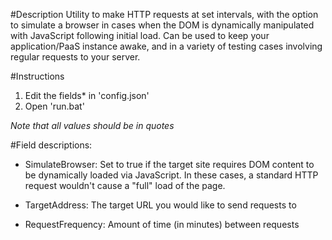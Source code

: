 #Description
Utility to make HTTP requests at set intervals, with the option to simulate a browser in cases when the DOM is dynamically manipulated with JavaScript following initial load.  Can be used to keep your application/PaaS instance awake, and in a variety of testing cases involving regular requests to your server.


#Instructions
1.  Edit the fields* in 'config.json'
2.  Open 'run.bat'

*Note that all values should be in quotes*


#Field descriptions:
* SimulateBrowser: Set to true if the target site requires DOM content to be dynamically loaded via JavaScript.  In these cases, a standard HTTP request wouldn't cause a "full" load of the page.

* TargetAddress: The target URL you would like to send requests to

* RequestFrequency:  Amount of time (in minutes) between requests





